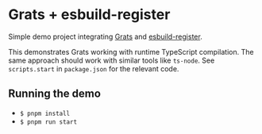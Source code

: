 # Grats + esbuild-register

Simple demo project integrating [Grats](https://grats.capt.dev/) and [esbuild-register](https://github.com/egoist/esbuild-register).

This demonstrates Grats working with runtime TypeScript compilation. The same approach should work with similar tools like `ts-node`. See `scripts.start` in `package.json` for the relevant code.

## Running the demo

- `$ pnpm install`
- `$ pnpm run start`
